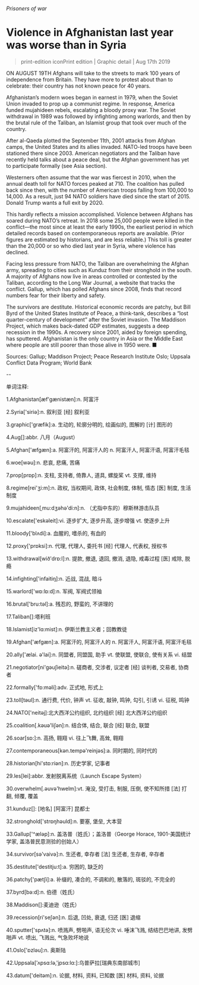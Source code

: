 ###### Prisoners of war
# Violence in Afghanistan last year was worse than in Syria 
> print-edition iconPrint edition | Graphic detail | Aug 17th 2019 
ON AUGUST 19TH Afghans will take to the streets to mark 100 years of independence from Britain. They have more to protest about than to celebrate: their country has not known peace for 40 years. 
Afghanistan’s modern woes began in earnest in 1979, when the Soviet Union invaded to prop up a communist regime. In response, America funded mujahideen rebels, escalating a bloody proxy war. The Soviet withdrawal in 1989 was followed by infighting among warlords, and then by the brutal rule of the Taliban, an Islamist group that took over much of the country. 
After al-Qaeda plotted the September 11th, 2001 attacks from Afghan camps, the United States and its allies invaded. NATO-led troops have been stationed there since 2003. American negotiators and the Taliban have recently held talks about a peace deal, but the Afghan government has yet to participate formally (see Asia section). 
Westerners often assume that the war was fiercest in 2010, when the annual death toll for NATO forces peaked at 710. The coalition has pulled back since then, with the number of American troops falling from 100,000 to 14,000. As a result, just 94 NATO soldiers have died since the start of 2015. Donald Trump wants a full exit by 2020. 
This hardly reflects a mission accomplished. Violence between Afghans has soared during NATO’s retreat. In 2018 some 25,000 people were killed in the conflict—the most since at least the early 1990s, the earliest period in which detailed records based on contemporaneous reports are available. (Prior figures are estimated by historians, and are less reliable.) This toll is greater than the 20,000 or so who died last year in Syria, where violence has declined. 
Facing less pressure from NATO, the Taliban are overwhelming the Afghan army, spreading to cities such as Kunduz from their stronghold in the south. A majority of Afghans now live in areas controlled or contested by the Taliban, according to the Long War Journal, a website that tracks the conflict. Gallup, which has polled Afghans since 2008, finds that record numbers fear for their liberty and safety. 
The survivors are destitute. Historical economic records are patchy, but Bill Byrd of the United States Institute of Peace, a think-tank, describes a “lost quarter-century of development” after the Soviet invasion. The Maddison Project, which makes back-dated GDP estimates, suggests a deep recession in the 1990s. A recovery since 2001, aided by foreign spending, has sputtered. Afghanistan is the only country in Asia or the Middle East where people are still poorer than those alive in 1950 were. ■ 
Sources: Gallup; Maddison Project; Peace Research Institute Oslo; Uppsala Conflict Data Program; World Bank 
-- 
 单词注释:
1.Afghanistan[æf'gænistæn]:n. 阿富汗 
2.Syria['siriә]:n. 叙利亚 [经] 叙利亚 
3.graphic['græfik]:a. 生动的, 轮廓分明的, 绘画似的, 图解的 [计] 图形的 
4.Aug[]:abbr. 八月（August） 
5.Afghan['æfgæn]:a. 阿富汗的, 阿富汗人的 n. 阿富汗人, 阿富汗语, 阿富汗毛毯 
6.woe[wәu]:n. 悲哀, 悲痛, 苦痛 
7.prop[prɒp]:n. 支柱, 支持者, 倚靠人, 道具, 螺旋桨 vt. 支撑, 维持 
8.regime[rei'ʒi:m]:n. 政权, 当权期间, 政体, 社会制度, 体制, 情态 [医] 制度, 生活制度 
9.mujahideen[ˌmu:dʒəhə'di:n]:n. （尤指中东的）穆斯林游击队员 
10.escalate['eskәleit]:vi. 逐步扩大, 逐步升高, 逐步增强 vt. 使逐步上升 
11.bloody['blʌdi]:a. 血腥的, 嗜杀的, 有血的 
12.proxy['prɒksi]:n. 代理, 代理人, 委托书 [经] 代理人, 代表权, 授权书 
13.withdrawal[wið'drɒ:l]:n. 提款, 撤退, 退回, 撤消, 退隐, 戒毒过程 [医] 戒除, 脱瘾 
14.infighting['infaitiŋ]:n. 近战, 混战, 暗斗 
15.warlord['wɒ:lɒ:d]:n. 军阀, 军阀式领袖 
16.brutal['bru:tәl]:a. 残忍的, 野蛮的, 不讲理的 
17.Taliban[]:塔利班 
18.Islamist[iz'lɑ:mist]:n. 伊斯兰教主义者；回教教徒 
19.Afghan['æfgæn]:a. 阿富汗的, 阿富汗人的 n. 阿富汗人, 阿富汗语, 阿富汗毛毯 
20.ally['ælai. ә'lai]:n. 同盟者, 同盟国, 助手 vt. 使联盟, 使联合, 使有关系 vi. 结盟 
21.negotiator[ni'gәuʃieitә]:n. 磋商者, 交涉者, 议定者 [经] 谈判者, 交易者, 协商者 
22.formally['fɒ:mәli]:adv. 正式地, 形式上 
23.toll[tәul]:n. 通行费, 代价, 钟声 vt. 征收, 敲钟, 鸣钟, 勾引, 引诱 vi. 征税, 鸣钟 
24.NATO['neitәj]:北大西洋公约组织, 北约组织 [经] 北大西洋公约组织 
25.coalition[.kәuә'liʃәn]:n. 结合体, 结合, 联合 [经] 联合, 联盟 
26.soar[sɒ:]:n. 高扬, 翱翔 vi. 往上飞舞, 高耸, 翱翔 
27.contemporaneous[kәn.tempә'reinjәs]:a. 同时期的, 同时代的 
28.historian[hi'stɒ:riәn]:n. 历史学家, 记事者 
29.les[lei]:abbr. 发射脱离系统（Launch Escape System） 
30.overwhelm[.әuvә'hwelm]:vt. 淹没, 受打击, 制服, 压倒, 使不知所措 [法] 打翻, 倾覆, 覆盖 
31.kunduz[]: [地名] [阿富汗] 昆都士 
32.stronghold['strɒŋhәuld]:n. 要塞, 堡垒, 大本营 
33.Gallup['^ælәp]:n. 盖洛普（姓氏）；盖洛普（George Horace, 1901-美国统计学家, 盖洛普民意测验的创始人） 
34.survivor[sә'vaivә]:n. 生还者, 幸存者 [法] 生还者, 生存者, 辛存者 
35.destitute['destitju:t]:a. 穷困的, 缺乏的 
36.patchy['pætʃi]:a. 补缀的, 凑合的, 不调和的, 散落的, 斑驳的, 不完全的 
37.byrd[bә:d]:n. 伯德（姓氏） 
38.Maddison[]:麦迪逊（姓氏） 
39.recession[ri'seʃәn]:n. 后退, 凹处, 衰退, 归还 [医] 退缩 
40.sputter['spʌtә]:n. 喷溅声, 劈啪声, 语无伦次 vi. 唾沫飞溅, 结结巴巴地讲, 发劈啪声 vt. 喷出, 飞溅出, 气急败坏地说 
41.Oslo['ɒzlәu]:n. 奥斯陆 
42.Uppsala['ʌpsɑ:lә,'jpsɑ:lɑ:]:乌普萨拉[瑞典东南部城市] 
43.datum['deitәm]:n. 论据, 材料, 资料, 已知数 [医] 材料, 资料, 论据 

